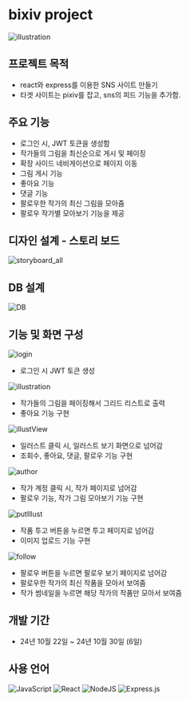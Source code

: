 # bixiv project

![illustration](https://github.com/user-attachments/assets/32b32c7b-f2bb-41f6-a893-77188e71cf95)


## 프로젝트 목적

* react와 express를 이용한 SNS 사이트 만들기
* 타겟 사이트는 pixiv를 잡고, sns의 피드 기능을 추가함.


## 주요 기능

* 로그인 시, JWT 토큰을 생성함
* 작가들의 그림을 최신순으로 게시 및 페이징
* 확장 사이드 네비게이션으로 페이지 이동
* 그림 게시 기능
* 좋아요 기능
* 댓글 기능
* 팔로우한 작가의 최신 그림을 모아줌
* 팔로우 작가별 모아보기 기능을 제공


## 디자인 설계 - 스토리 보드

![storyboard_all](https://github.com/user-attachments/assets/d003225c-affd-45bb-8afa-cf4152e72b13)


## DB 설계

![DB](https://github.com/user-attachments/assets/63b211f9-e231-4dac-81fe-b8251bae895d)


## 기능 및 화면 구성

![login](https://github.com/user-attachments/assets/daa49ac5-17f1-4cfb-889b-f0f5a1d02c39)


* 로그인 시 JWT 토큰 생성


![illustration](https://github.com/user-attachments/assets/a9fdf783-a906-4b64-b02a-fab3c7713163)


* 작가들의 그림을 페이징해서 그리드 리스트로 출력
* 좋아요 기능 구현


![illustView](https://github.com/user-attachments/assets/4bbb7061-075e-44dd-8e5e-d01448756150)


* 일러스트 클릭 시, 일러스트 보기 화면으로 넘어감
* 조회수, 좋아요, 댓글, 팔로우 기능 구현


![author](https://github.com/user-attachments/assets/8cc7581f-bb05-4a0f-91a8-ae659d7dd75b)


* 작가 계정 클릭 시, 작가 페이지로 넘어감
* 팔로우 기능, 작가 그림 모아보기 기능 구현


![putIllust](https://github.com/user-attachments/assets/8478f684-bc98-46be-9703-492e25de7e13)


* 작품 투고 버튼을 누르면 투고 페이지로 넘어감
* 이미지 업로드 기능 구현


![follow](https://github.com/user-attachments/assets/e82fdf58-5355-48e7-8cf9-cc9c3f39fe22)


* 팔로우 버튼을 누르면 팔로우 보기 페이지로 넘어감
* 팔로우한 작가의 최신 작품을 모아서 보여줌
* 작가 썸네일을 누르면 해당 작가의 작품만 모아서 보여줌


## 개발 기간
* 24년 10월 22일 ~ 24년 10월 30일 (6일)

## 사용 언어
![JavaScript](https://img.shields.io/badge/javascript-%23323330.svg?style=for-the-badge&logo=javascript&logoColor=%23F7DF1E)
![React](https://img.shields.io/badge/react-%2320232a.svg?style=for-the-badge&logo=react&logoColor=%2361DAFB)
![NodeJS](https://img.shields.io/badge/node.js-6DA55F?style=for-the-badge&logo=node.js&logoColor=white)
![Express.js](https://img.shields.io/badge/express.js-%23404d59.svg?style=for-the-badge&logo=express&logoColor=%2361DAFB)
